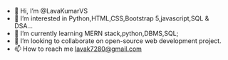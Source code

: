 - 👋 Hi, I’m @LavaKumarVS
- 👀 I’m interested in Python,HTML,CSS,Bootstrap 5,javascript,SQL & DSA...
- 🌱 I’m currently learning MERN stack,python,DBMS,SQL;
- 💞️ I’m looking to collaborate on open-source web development project.
- 📫 How to reach me lavak7280@gmail.com

<!---
LavaKumarVS/LavaKumarVS is a ✨ special ✨ repository because its `README.md` (this file) appears on your GitHub profile.
You can click the Preview link to take a look at your changes.
--->
